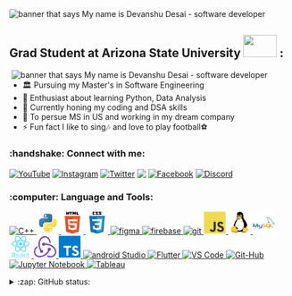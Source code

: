 <img src="https://user-images.githubusercontent.com/46750877/152845669-0c992506-5593-4587-a013-8fa393a8f6ad.gif" alt="banner that says My name is Devanshu Desai - software developer">


## Grad Student at Arizona State University <img src="https://user-images.githubusercontent.com/46750877/174723572-b452a969-740e-4af6-9f50-0da2c491a0ce.png" height="40" width="60" /> :

<img src="https://user-images.githubusercontent.com/46750877/152845925-5de74ac6-6d7d-47b1-8362-9726f314a0ee.gif" align="right" width="500" alt="banner that says My name is Devanshu Desai - software developer">

- 🏛 Pursuing my Master's in Software Engineering
- 🌱 Enthusiast about learning Python, Data Analysis
- 🔬 Currently honing my coding and DSA skills
- 🎯 To persue MS in US and working in my dream company
- ⚡ Fun fact I like to sing🎶 and love to play football⚽

<h3 align="left">:handshake: Connect with me:</h3>
<p align="left">
  <a href="https://www.youtube.com/channel/UCPjxPPsah7SyLh2avR8IPOQ/featured" target="blank"><img align="center" src="https://cdn.worldvectorlogo.com/logos/youtube-icon.svg" alt="YouTube" height="30" width="40" /></a>
  <a href="https://www.instagram.com/devanshudesai_/" target="blank"><img align="center" src="https://user-images.githubusercontent.com/46750877/187092116-a13cabee-2855-40d6-b5b9-9b4c8ae45548.png" alt="Instagram" height="40" width="40" /></a>
<a href="https://twitter.com/DevanshuDesai4" target="blank"><img align="center" src="https://cdn.worldvectorlogo.com/logos/twitter-6.svg" alt="Twitter" height="40" width="40" /></a>
  <a href="https://www.linkedin.com/in/devanshudesai15/" target="blank"><img align="center" src="https://cdn.worldvectorlogo.com/logos/linkedin-icon-2.svg" width="40" /></a>
<a href="https://www.facebook.com/profile.php?id=100011660374058" target="blank"><img align="center" src="https://user-images.githubusercontent.com/46750877/187092164-6c32a66c-66c5-4269-af59-a3864dfa3b4b.png" alt="Facebook" height="40" width="40" /></a>
  <a href="https://discord.com/channels/@me" target="blank"><img align="center" src="https://cdn.worldvectorlogo.com/logos/discord.svg" alt="Discord" height="40" width="40" /></a>



</p>


<h3 align="left">:computer: Language and Tools:</h3>
<p align="left">
  <a href="https://www.w3schools.com/CPP/default.asp" target="_blank"> <img src="https://cdn.worldvectorlogo.com/logos/c.svg" alt="C++" width="40" height="40"/> </a>
  <a href="https://www.python.org" target="_blank"> <img src="https://raw.githubusercontent.com/devicons/devicon/master/icons/python/python-original.svg" alt="python" width="40" height="40"/> </a> 
  <a href="https://www.w3.org/html/" target="_blank"> <img src="https://raw.githubusercontent.com/devicons/devicon/master/icons/html5/html5-original-wordmark.svg" alt="html5" width="40" height="40"/> </a>
   <a href="https://www.w3schools.com/css/" target="_blank"> <img src="https://raw.githubusercontent.com/devicons/devicon/master/icons/css3/css3-original-wordmark.svg" alt="css3" width="40" height="40"/> </a> 
  <a href="https://www.figma.com/" target="_blank"> <img src="https://www.vectorlogo.zone/logos/figma/figma-icon.svg" alt="figma" width="40" height="40"/> </a> 
  <a href="https://firebase.google.com/" target="_blank"> <img src="https://www.vectorlogo.zone/logos/firebase/firebase-icon.svg" alt="firebase" width="40" height="40"/> </a>     <a href="https://git-scm.com/" target="_blank"> <img src="https://www.vectorlogo.zone/logos/git-scm/git-scm-icon.svg" alt="git" width="40" height="40"/> </a>  
  <a href="https://developer.mozilla.org/en-US/docs/Web/JavaScript" target="_blank"> <img src="https://raw.githubusercontent.com/devicons/devicon/master/icons/javascript/javascript-original.svg" alt="javascript" width="40" height="40"/> </a> 
  <a href="https://www.linux.org/" target="_blank"> <img src="https://raw.githubusercontent.com/devicons/devicon/master/icons/linux/linux-original.svg" alt="linux" width="40" height="40"/> </a> 
<!--   <a href="https://www.mongodb.com/" target="_blank"> <img src="https://raw.githubusercontent.com/devicons/devicon/master/icons/mongodb/mongodb-original-wordmark.svg" alt="mongodb" width="40" height="40"/> </a> --> 
  <a href="https://www.mysql.com/" target="_blank"> <img src="https://raw.githubusercontent.com/devicons/devicon/master/icons/mysql/mysql-original-wordmark.svg" alt="mysql" width="40" height="40"/> </a> 
  <!-- <a href="https://nodejs.org" target="_blank"> <img src="https://raw.githubusercontent.com/devicons/devicon/master/icons/nodejs/nodejs-original-wordmark.svg" alt="nodejs" width="40" height="40"/> </a> --> 
  <a href="https://reactjs.org/" target="_blank"> <img src="https://raw.githubusercontent.com/devicons/devicon/master/icons/react/react-original-wordmark.svg" alt="react" width="40" height="40"/> </a> 
  <a href="https://redux.js.org" target="_blank"> <img src="https://raw.githubusercontent.com/devicons/devicon/master/icons/redux/redux-original.svg" alt="redux" width="40" height="40"/> </a> 
  <a href="https://www.typescriptlang.org/" target="_blank"> <img src="https://raw.githubusercontent.com/devicons/devicon/master/icons/typescript/typescript-original.svg" alt="typescript" width="40" height="40"/> </a>
  <a href="https://developer.android.com/studio" target="_blank"> <img src="https://cdn.worldvectorlogo.com/logos/android-studio-1.svg" alt="android Studio" width="60" height="60"/> </a>
  <a href="https://flutter.dev/" target="_blank"> <img src="https://cdn.worldvectorlogo.com/logos/flutter.svg" alt="Flutter" width="40" height="40"/> </a>
  <a href="https://code.visualstudio.com/" target="_blank"> <img src="https://cdn.worldvectorlogo.com/logos/visual-studio-code-1.svg" alt="VS Code" width="40" height="40"/> </a>
   <a href="https://github.com/" target="_blank"> <img src="https://cdn.worldvectorlogo.com/logos/github-icon.svg" alt="Git-Hub" width="40" height="40"/> </a>
  <a href="https://jupyter.org/" target="_blank"> <img src="https://jupyter.org/assets/homepage/main-logo.svg" alt="Jupyter Notebook" width="40" height="40"/> </a>
  <a href="https://www.tableau.com/" target="_blank"> <img src="https://cdn.worldvectorlogo.com/logos/tableau-software.svg" alt="Tableau" width="40" height="40"/> </a>

</br>
</p>


<details>
<summary>:zap: GitHub status:</summary>

![Devanshu's Github Stats](https://github-readme-stats.vercel.app/api?username=DevanshuDesai15&show_icons=true&title_color=c7b69d&icon_color=0afff7&text_color=00ff91&bg_color=0d081f)
  

</details>
